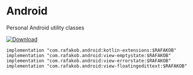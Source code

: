 # Android
Personal Android utility classes


[ ![Download](https://api.bintray.com/packages/rafakob/maven/kotlin-extensions/images/download.svg) ](https://bintray.com/rafakob/maven/kotlin-extensions/_latestVersion)


```
implementation "com.rafakob.android:kotlin-extensions:$RAFAKOB"
implementation "com.rafakob.android:view-emptystate:$RAFAKOB"
implementation "com.rafakob.android:view-errorstate:$RAFAKOB"
implementation "com.rafakob.android:view-floatingedittext:$RAFAKOB"

```